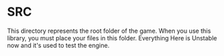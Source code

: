 # SRC
This directory represents the root folder of the game. When you use this library, you must place your files in this folder.
Everything Here is Unstable now and it's used to test the engine.

